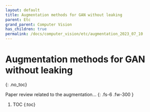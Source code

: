 ```yaml
---
layout: default
title: Augmentation methods for GAN without leaking
parent: Etc
grand_parent: Computer Vision
has_children: true
permalink: /docs/computer_vision/etc/augmentation_2023_07_10
---
```


# Augmentation methods for GAN without leaking
{: .no_toc}

Paper review related to the augmentation...
{: .fs-6 .fw-300 }
1. TOC
{:toc}

<!-- https://www.casualganpapers.com/limited-data-stylegan-training-differentiable-augmentations/StyleGAN-2-Ada-explained.html -->